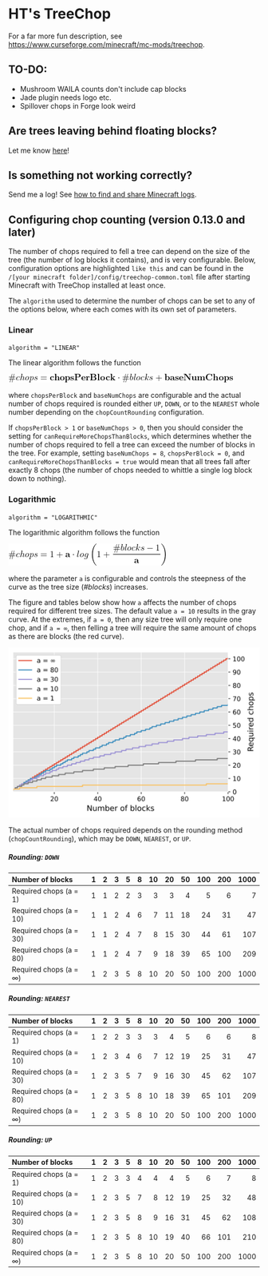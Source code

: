 # HT's TreeChop

For a far more fun description, see https://www.curseforge.com/minecraft/mc-mods/treechop.

## TO-DO:
- Mushroom WAILA counts don't include cap blocks
- Jade plugin needs logo etc.
- Spillover chops in Forge look weird

## Are trees leaving behind floating blocks?

Let me know [here](https://github.com/hammertater/treechop/issues/44)!

## Is something not working correctly?

Send me a log! See [how to find and share Minecraft logs](https://github.com/hammertater/treechop/blob/main/docs/retrieve_latest_log.md).

## Configuring chop counting (version 0.13.0 and later)
<!-- For generating equation svgs: https://www.codecogs.com/latex/eqneditor.php-->

The number of chops required to fell a tree can depend on the size of the tree (the number of log blocks it contains), and is very configurable. Below, configuration options are highlighted `like this` and can be found in the `/[your minecraft folder]/config/treechop-common.toml` file after starting Minecraft with TreeChop installed at least once.

The `algorithm` used to determine the number of chops can be set to any of the options below, where each comes with its own set of parameters.

### Linear

`algorithm = "LINEAR"`

The linear algorithm follows the function

<!--\#chops = \mathbf{chopsPerBlock} \cdot \#blocks + \mathbf{baseNumChops}-->
![linear_formula](docs/linear_formula.png)

where `chopsPerBlock` and `baseNumChops` are configurable and the actual number of chops required is rounded either `UP`, `DOWN`, or to the `NEAREST` whole number depending on the `chopCountRounding` configuration.

If `chopsPerBlock > 1` or `baseNumChops > 0`, then you should consider the setting for `canRequireMoreChopsThanBlocks`, which determines whether the number of chops required to fell a tree can exceed the number of blocks in the tree. For example, setting `baseNumChops = 8`, `chopsPerBlock = 0`, and `canRequireMoreChopsThanBlocks = true` would mean that all trees fall after exactly 8 chops (the number of chops needed to whittle a single log block down to nothing).


### Logarithmic

`algorithm = "LOGARITHMIC"`

The logarithmic algorithm follows the function

<!--\#chops = 1 + \mathbf{a} \cdot log \left(1 + \frac{\#blocks - 1}{\mathbf{a}} \right)-->
![log formula](docs/log_formula.png)

where the parameter `a` is configurable and controls the steepness of the curve as the tree size (*#blocks*) increases.

The figure and tables below show how `a` affects the number of chops required for different tree sizes. The default value `a = 10` results in the gray curve. At the extremes, if `a = 0`, then any size tree will only require one chop, and if `a = ∞`, then felling a tree will require the same amount of chops as there are blocks (the red curve).   

![log curves](docs/log_curves.svg)

The actual number of chops required depends on the rounding method (`chopCountRounding`), which may be `DOWN`, `NEAREST`, or `UP`.

##### Rounding: `DOWN`

| Number of blocks        |   1 |   2 |   3 |   5 |   8 |   10 |   20 |   50 |   100 |   200 |   1000 |
|:------------------------|----:|----:|----:|----:|----:|-----:|-----:|-----:|------:|------:|-------:|
| Required chops (a = 1)  |   1 |   1 |   2 |   2 |   3 |    3 |    3 |    4 |     5 |     6 |      7 |
| Required chops (a = 10) |   1 |   1 |   2 |   4 |   6 |    7 |   11 |   18 |    24 |    31 |     47 |
| Required chops (a = 30) |   1 |   1 |   2 |   4 |   7 |    8 |   15 |   30 |    44 |    61 |    107 |
| Required chops (a = 80) |   1 |   1 |   2 |   4 |   7 |    9 |   18 |   39 |    65 |   100 |    209 |
| Required chops (a = ∞)  |   1 |   2 |   3 |   5 |   8 |   10 |   20 |   50 |   100 |   200 |   1000 |

##### Rounding: `NEAREST`

| Number of blocks        |   1 |   2 |   3 |   5 |   8 |   10 |   20 |   50 |   100 |   200 |   1000 |
|:------------------------|----:|----:|----:|----:|----:|-----:|-----:|-----:|------:|------:|-------:|
| Required chops (a = 1)  |   1 |   2 |   2 |   3 |   3 |    3 |    4 |    5 |     6 |     6 |      8 |
| Required chops (a = 10) |   1 |   2 |   3 |   4 |   6 |    7 |   12 |   19 |    25 |    31 |     47 |
| Required chops (a = 30) |   1 |   2 |   3 |   5 |   7 |    9 |   16 |   30 |    45 |    62 |    107 |
| Required chops (a = 80) |   1 |   2 |   3 |   5 |   8 |   10 |   18 |   39 |    65 |   101 |    209 |
| Required chops (a = ∞)  |   1 |   2 |   3 |   5 |   8 |   10 |   20 |   50 |   100 |   200 |   1000 |

##### Rounding: `UP`


| Number of blocks        |   1 |   2 |   3 |   5 |   8 |   10 |   20 |   50 |   100 |   200 |   1000 |
|:------------------------|----:|----:|----:|----:|----:|-----:|-----:|-----:|------:|------:|-------:|
| Required chops (a = 1)  |   1 |   2 |   3 |   3 |   4 |    4 |    4 |    5 |     6 |     7 |      8 |
| Required chops (a = 10) |   1 |   2 |   3 |   5 |   7 |    8 |   12 |   19 |    25 |    32 |     48 |
| Required chops (a = 30) |   1 |   2 |   3 |   5 |   8 |    9 |   16 |   31 |    45 |    62 |    108 |
| Required chops (a = 80) |   1 |   2 |   3 |   5 |   8 |   10 |   19 |   40 |    66 |   101 |    210 |
| Required chops (a = ∞)  |   1 |   2 |   3 |   5 |   8 |   10 |   20 |   50 |   100 |   200 |   1000 |
